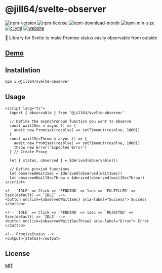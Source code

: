 <!----- BEGIN GHOST DOCS HEADER ----->

# @jill64/svelte-observer

<!----- BEGIN GHOST DOCS BADGES ----->

<a href="https://npmjs.com/package/@jill64/svelte-observer"><img src="https://img.shields.io/npm/v/@jill64/svelte-observer" alt="npm-version" /></a> <a href="https://npmjs.com/package/@jill64/svelte-observer"><img src="https://img.shields.io/npm/l/@jill64/svelte-observer" alt="npm-license" /></a> <a href="https://npmjs.com/package/@jill64/svelte-observer"><img src="https://img.shields.io/npm/dm/@jill64/svelte-observer" alt="npm-download-month" /></a> <a href="https://npmjs.com/package/@jill64/svelte-observer"><img src="https://img.shields.io/bundlephobia/min/@jill64/svelte-observer" alt="npm-min-size" /></a> <a href="https://github.com/jill64/svelte-observer/actions/workflows/ci.yml"><img src="https://github.com/jill64/svelte-observer/actions/workflows/ci.yml/badge.svg" alt="ci.yml" /></a> <a href="https://svelte-observer.jill64.dev"><img src="https://img.shields.io/website?up_message=working&down_message=down&url=https%3A%2F%2Fsvelte-observer.jill64.dev" alt="website" /></a>

<!----- END GHOST DOCS BADGES ----->

🔭 Library for Svelte to make Promise status easily observable from outside

## [Demo](https://svelte-observer.jill64.dev)

<!----- END GHOST DOCS HEADER ----->

## Installation

```bash
npm i @jill64/svelte-observer
```

## Usage

```svelte
<script lang="ts">
  import { observable } from '@jill64/svelte-observer'

  // Define the asynchronous function you want to observe
  const wait1Sec = async () => {
    await new Promise((resolve) => setTimeout(resolve, 1000))
  }
  const wait1SecThrow = async () => {
    await new Promise((resolve) => setTimeout(resolve, 1000))
    throw new Error('Expected Error')
  } // Create Proxy

  let { status, observed } = $derived(observable())

  // Define proxied functions
  let observedWait1Sec = $derived(observed(wait1Sec))
  let observedWait1SecThrow = $derived(observed(wait1SecThrow))
</script>

<!-- `IDLE` => Click => `PENDING` => 1sec => `FULFILLED` => 5sec(default) => `IDLE` -->
<button onclick={observedWait1Sec} aria-label="Success"> Success </button>

<!-- `IDLE` => Click => `PENDING` => 1sec => `REJECTED` => 5sec(default) => `IDLE` -->
<button onclick={observedWait1SecThrow} aria-label="Error"> Error </button>

<!-- PromiseStatus -->
<output>{status}</output>
```

<!----- BEGIN GHOST DOCS FOOTER ----->

## License

[MIT](LICENSE)

<!----- END GHOST DOCS FOOTER ----->
